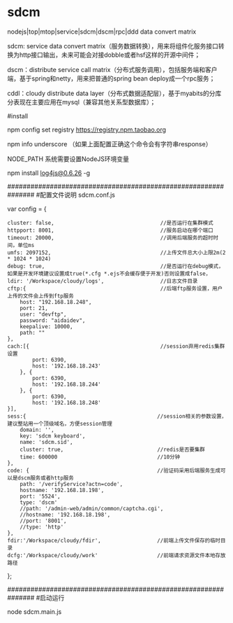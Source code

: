 ﻿# sdcm
nodejs|top|mtop|service|sdcm|dscm|rpc|ddd data convert matrix

sdcm: service data convert matrix（服务数据转换），用来将组件化服务接口转换为http接口输出，未来可能会对接dobble或者hsf这样的开源中间件；

dscm：distribute service call matrix（分布式服务调用），包括服务端和客户端，基于spring和netty，用来把普通的spring bean deploy成一个rpc服务；

cddl：cloudy distribute data layer（分布式数据适配层），基于myabits的分库分表现在主要应用在mysql（兼容其他关系型数据库）；

#install

npm config set registry https://registry.npm.taobao.org 

npm info underscore （如果上面配置正确这个命令会有字符串response）

NODE_PATH  系统需要设置NodeJS环境变量

npm install log4js@0.6.26 -g

###############################################################
#配置文件说明
sdcm.conf.js

var config  = {

    cluster: false,                                  //是否运行在集群模式
    httpport: 8001,                                  //服务启动在哪个端口
    timeout: 20000,                                  //调用后端服务的超时时间，单位ms
    umfs: 2097152,                                   //上传文件总大小上限2m(2 * 1024 * 1024)
    debug: true,                                     //是否运行在debug模式，如果是开发环境建议设置成true(*.cfg *.ejs不会缓存便于开发)否则设置成false，
    ldir: '/Workspace/cloudy/logs',                  //日志文件目录    
    cftp:{                                           //后端ftp服务设置，用户上传的文件会上传到ftp服务
	    host: "192.168.18.248",
	    port: 21,
	    user: "devftp",
	    password: "aidaidev",
	    keepalive: 10000,
	    path: ""
    },
    cach:[{                                          //session弃用redis集群设置
            port: 6390,
            host: '192.168.18.243'     
        }, {
            port: 6390,
            host: '192.168.18.244'
        }, {
            port: 6390,
            host: '192.168.18.248'    
    }],
    sess:{                                          //session相关的参数设置，建议整站用一个顶级域名，方便session管理
        domain: '',
        key: 'sdcm keyboard',
        name: 'sdcm.sid',
        cluster: true,                              //redis是否要集群
        time: 600000                                //10分钟
    },
    code: {                                         //验证码采用后端服务生成可以是dscm服务或者http服务
        path: '/verifyService?actn=code',
        hostname: '192.168.18.198',
        port: '5524',
        type: 'dscm'        
        //path: '/admin-web/admin/common/captcha.cgi',
        //hostname: '192.168.18.198',
        //port: '8001',
        //type: 'http'
    }, 
    fdir:'/Workspace/cloudy/fdir',                  //前端上传文件保存的临时目录
    dcfg:'/Workspace/cloudy/work'                   //前端请求资源文件本地存放路径

};


###############################################################
#启动运行

node sdcm.main.js
